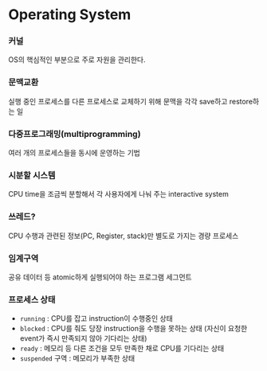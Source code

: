 # Operating System



### 커널

OS의 핵심적인 부분으로 주로 자원을 관리한다.



### 문맥교환

실행 중인 프로세스를 다른 프로세스로 교체하기 위해 문맥을 각각 save하고 restore하는 일



### 다중프로그래밍(multiprogramming)

여러 개의 프로세스들을 동시에 운영하는 기법



### 시분할 시스템

CPU time을 조금씩 분할해서 각 사용자에게 나눠 주는 interactive system


### 쓰레드?

CPU 수행과 관련된 정보(PC, Register, stack)만 별도로 가지는 경량 프로세스



### 임계구역

공유 데이터 등 atomic하게 실행되어야 하는 프로그램 세그먼트


### 프로세스 상태

- `running` : CPU를 잡고 instruction이 수행중인 상태
- `blocked` : CPU를 줘도 당장 instruction을 수행을 못하는 상태
(자신이 요청한 event가 즉시 만족되지 않아 기다리는 상태)
- `ready` : 메모리 등 다른 조건을 모두 만족한 채로 CPU를 기다리는 상태
- `suspended` 구역 : 메모리가 부족한 상태
